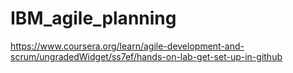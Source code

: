# IBM_agile_planning
https://www.coursera.org/learn/agile-development-and-scrum/ungradedWidget/ss7ef/hands-on-lab-get-set-up-in-github
